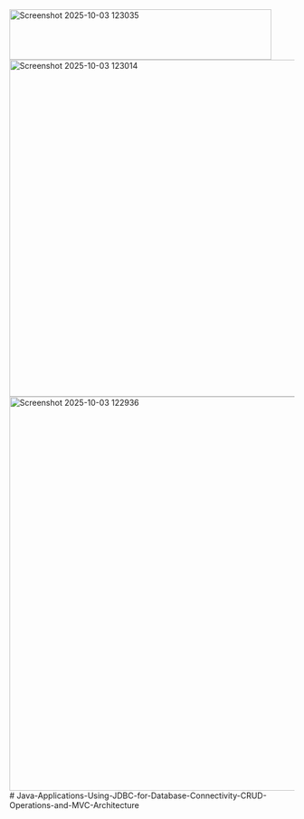 <img width="463" height="89" alt="Screenshot 2025-10-03 123035" src="https://github.com/user-attachments/assets/2903b6e3-08e9-4c68-9a6d-7b82ad0e2801" />
<img width="860" height="595" alt="Screenshot 2025-10-03 123014" src="https://github.com/user-attachments/assets/3cef9980-df67-439b-8576-1f044a28f6ad" />
<img width="781" height="696" alt="Screenshot 2025-10-03 122936" src="https://github.com/user-attachments/assets/2970458f-992f-48e3-84ae-bc4a54da8246" />
# Java-Applications-Using-JDBC-for-Database-Connectivity-CRUD-Operations-and-MVC-Architecture
